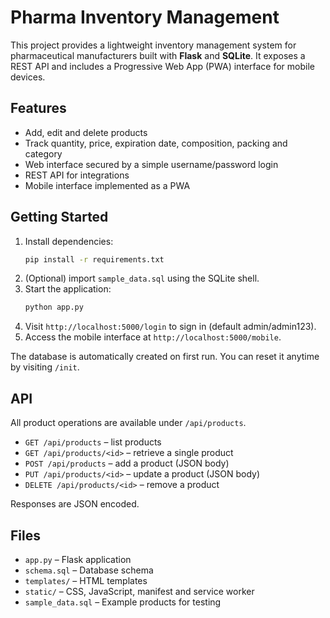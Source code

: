 # Pharma Inventory Management

This project provides a lightweight inventory management system for pharmaceutical manufacturers built with **Flask** and **SQLite**. It exposes a REST API and includes a Progressive Web App (PWA) interface for mobile devices.

## Features

- Add, edit and delete products
- Track quantity, price, expiration date, composition, packing and category
- Web interface secured by a simple username/password login
- REST API for integrations
- Mobile interface implemented as a PWA

## Getting Started

1. Install dependencies:
   ```bash
   pip install -r requirements.txt
   ```
2. (Optional) import `sample_data.sql` using the SQLite shell.
3. Start the application:
   ```bash
   python app.py
   ```
4. Visit `http://localhost:5000/login` to sign in (default admin/admin123).
5. Access the mobile interface at `http://localhost:5000/mobile`.

The database is automatically created on first run. You can reset it anytime by visiting `/init`.

## API

All product operations are available under `/api/products`.

- `GET /api/products` – list products
- `GET /api/products/<id>` – retrieve a single product
- `POST /api/products` – add a product (JSON body)
- `PUT /api/products/<id>` – update a product (JSON body)
- `DELETE /api/products/<id>` – remove a product

Responses are JSON encoded.

## Files

- `app.py` – Flask application
- `schema.sql` – Database schema
- `templates/` – HTML templates
- `static/` – CSS, JavaScript, manifest and service worker
- `sample_data.sql` – Example products for testing
